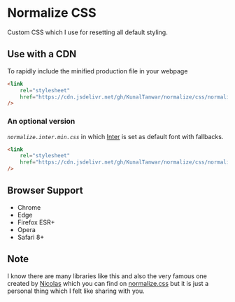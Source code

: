 # Normalize CSS

Custom CSS which I use for resetting all default styling.

## Use with a CDN

To rapidly include the minified production file in your webpage

```html
<link
    rel="stylesheet"
    href="https://cdn.jsdelivr.net/gh/KunalTanwar/normalize/css/normalize.min.css"
/>
```

### An optional version 
_`normalize.inter.min.css`_ in which [Inter](https://github.com/rsms/inter) is set as default font with fallbacks.

```html
<link
    rel="stylesheet"
    href="https://cdn.jsdelivr.net/gh/KunalTanwar/normalize/css/normalize.inter.min.css"
/>
```

## Browser Support

-   Chrome
-   Edge
-   Firefox ESR+
-   Opera
-   Safari 8+

## Note

I know there are many libraries like this and also the very famous one created by [Nicolas](https://twitter.com/necolas) which you can find on [normalize.css](https://github.com/necolas/normalize.css) but it is just a personal thing which I felt like sharing with you.
